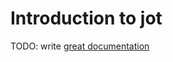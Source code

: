 # Introduction to jot

TODO: write [great documentation](http://jacobian.org/writing/what-to-write/)
